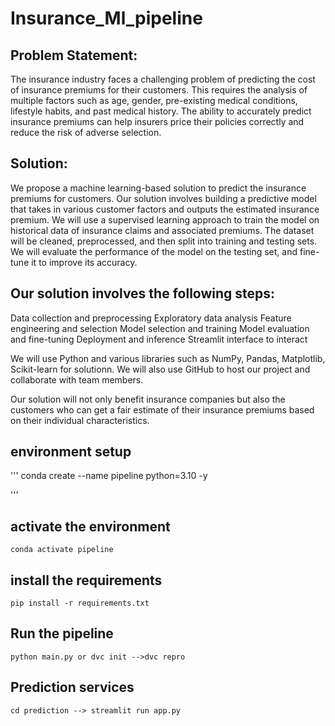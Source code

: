 # Insurance_Ml_pipeline




## Problem Statement:
The insurance industry faces a challenging problem of predicting the cost of insurance premiums for their customers. This requires the analysis of multiple factors such as age, gender, pre-existing medical conditions, lifestyle habits, and past medical history. The ability to accurately predict insurance premiums can help insurers price their policies correctly and reduce the risk of adverse selection.

## Solution:
We propose a machine learning-based solution to predict the insurance premiums for customers. Our solution involves building a predictive model that takes in various customer factors and outputs the estimated insurance premium. We will use a supervised learning approach to train the model on historical data of insurance claims and associated premiums. The dataset will be cleaned, preprocessed, and then split into training and testing sets. We will evaluate the performance of the model on the testing set, and fine-tune it to improve its accuracy.

## Our solution involves the following steps:

Data collection and preprocessing
Exploratory data analysis
Feature engineering and selection
Model selection and training
Model evaluation and fine-tuning
Deployment and inference
Streamlit interface to interact

We will use Python and various libraries such as NumPy, Pandas, Matplotlib, Scikit-learn for solutionn. We will also use GitHub to host our project and collaborate with team members.

Our solution will not only benefit insurance companies but also the customers who can get a fair estimate of their insurance premiums based on their individual characteristics.



## environment setup

'''
conda create --name pipeline python=3.10 -y

'''

##  activate the environment

```
conda activate pipeline

```

## install the requirements

```
pip install -r requirements.txt

```

## Run the pipeline

```
python main.py or dvc init -->dvc repro 

```

## Prediction services

```
cd prediction --> streamlit run app.py

```




